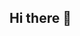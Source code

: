 ## Hi there 👋

<!--
**2253shubham/2253shubham** is a ✨ _special_ ✨ repository because its `README.md` (this file) appears on your GitHub profile.

Here are some ideas to get you started:

🔭 I am a recent PhD graduate from the University of Massachusetts Amherst, specializing in Process Modeling, Computational Chemistry, and Catalysis, with a certificate in Statistical and Computational Data Science. I have extensive experience in DFT, MC, and MD simulations for modeling catalytic reactions, analyzing material properties, and optimizing chemical processes.

🌱 I am currently expanding my expertise in materials informatics, high-throughput screening and machine learning applications for materials and catalysis research to drive data-driven innovation in the field. I am also enhancing my coding and algorithmic problem-solving skills by practicing on LeetCode.

👯 I am looking to collaborate on computational chemistry projects, materials design, reaction engineering, and process modeling, particularly those involving simulations, molecular-level insights, and data-driven approaches.

🤔 I am looking for help with exploring industry roles that align with my expertise, transitioning from academia to applied research, and leveraging my skills in computational methods to address real-world challenges in materials science and chemical engineering.

💬 Ask me about catalysis, atomistic simulations, adsorption modeling, high-performance computing (HPC), Python-based computational workflows, and applying data science techniques to chemical research.
-->
